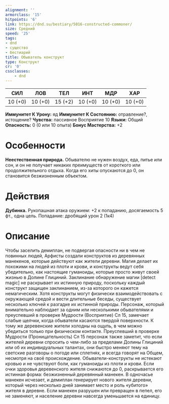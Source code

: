 ```yaml
---
alignment: ''
armorclass: '15'
hitpoints: '6'
link: https://dnd.su/bestiary/5016-constructed-commoner/
size: Средний
speed: '25'
tags:
- dnd
- существо
- бестиарий
title: Обыватель конструкт
type: Конструкт
cr: '0'
cssclasses:
    - dnd
---
```



| СИЛ | ЛОВ | ТЕЛ | ИНТ | МДР | ХАР |
|---|---|---|---|---|---|
| 10 (+0) | 10 (+0) | 15 (+2) | 10 (+0) | 10 (+0) | 10 (+0) |
**Иммунитет К Урону:** яд
**Иммунитет К Состоянию:** отравление?, истощение?
**Чувства:** пассивное Восприятие 10
**Языки:** Общий
**Опасность:** 0 (0 или 10 опыта)
**Бонус Мастерства:** +2


# Особенности
**Неестественная природа.** Обывателю не нужен воздух, еда, питье или сон, и он не получает никаких преимуществ от короткого или продолжительного отдыха. Когда его хиты опускаются до 0, он становится безжизненным объектом.


# Действия
**Дубинка.** Рукопашная атака оружием: +2 к попаданию, досягаемость 5 фт., одна цель. Попадание: дробящий урон 2 (1к4)


# Описание
Чтобы заселить демиплан, не подвергая опасности ни в чем не повинных людей, Арфисты создали конструктов из деревянных манекенов, которые действуют как жители деревни. Магия делает их похожими на людей из плоти и крови, и конструкты ведут себя убедительно, как настоящие гуманоиды, которые просто живут своей жизнью в Долине Глициний. Заклинание обнаружение магии [detect magic] не раскрывает их истинную природу, поскольку каждый конструкт защищен заклинанием, из-за которого он кажется немагическим. Хотя конструкты могут физически взаимодействовать с окружающей средой и вести длительные беседы, существует несколько ключей к разгадке их истинной природы. Персонаж, который внимательно наблюдает за одним или несколькими обывателями и преуспевший в проверке Мудрости (Восприятие) Сл 15, замечает слабые щелчки, когда обыватели касаются твердой поверхности. К тому же деревенские жители холодны на ощупь, в чем можно убедиться только при физическом контакте. Преуспевший в проверке Мудрости (Проницательность) Сл 15 персонаж также заметит, что если жителей деревни спросить о чем-либо за пределами Долины Глициний или об их индивидуальных талантах, они быстро меняют тему на светские разговоры о погоде или сплетнях, и всегда говорят на Общем, несмотря на своё происхождение. Обыватели-конструкты не истекают кровью и не чувствуют боли, как гуманоиды из плоти и крови. Если очки здоровья деревенского жителя снижаются до 0, раскрывается его истинная форма: безжизненный деревянный манекен. В одночасье манекен исчезает, и демиплан генерирует нового жителя деревни, который через несколько дней занимает место и роль «убитого» жителя в деревне. Если манекен разрушен или превращен в пепел, его не заменяют, и население деревни навсегда уменьшается на единицу.